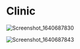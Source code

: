# Clinic


![Screenshot_1640687830](https://user-images.githubusercontent.com/74540209/147558477-8dd55880-fac7-4a35-9546-e402d2e23a71.png)



![Screenshot_1640687843](https://user-images.githubusercontent.com/74540209/147558484-4a191df7-e9a7-4c55-84d3-679e74677f16.png)


